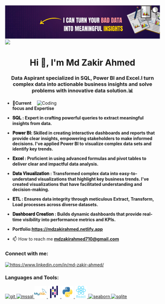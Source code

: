 ![MasterHead](https://github.com/Md-Zakir-Ahmed7/Md-Zakir-Ahmed7/blob/main/Banner.png)
![](https://komarev.com/ghpvc/?username=Md-Zakir-Ahmed7)
<h1 align="center">Hi 👋, I'm Md Zakir Ahmed</h1>
<h3 align="center">Data Aspirant specialized in SQL, Power BI and Excel.I turn complex data into actionable business insights and solve problems with innovative data solution.📊</h3>
<img align="right" alt="Coding" width="400" src="https://cdn.dribbble.com/users/1162077/screenshots/3848914/programmer.gif">

- **🌱Current focus and Expertise**
  
- **𝐒𝐐𝐋 : Expert in crafting powerful queries to extract meaningful insights from data.**
  
- **𝐏𝐨𝐰𝐞𝐫 𝐁𝐈: Skilled in creating interactive dashboards and reports that provide clear insights, empowering stakeholders to make informed decisions. I've applied Power BI to visualize complex data sets and identify key trends.**
  
- **𝐄𝐱𝐜𝐞𝐥 : Proficient in using advanced formulas and pivot tables to deliver clear and impactful data analysis.**

- **𝐃𝐚𝐭𝐚 𝐕𝐢𝐬𝐮𝐚𝐥𝐢𝐳𝐚𝐭𝐢𝐨𝐧 : Transformed complex data into easy-to-understand visualizations that highlight key business trends. I've created visualizations that have facilitated understanding and decision-making.**

- **𝐄𝐓𝐋 : Ensures data integrity through meticulous Extract, Transform, Load processes across diverse datasets.**

- **𝐃𝐚𝐬𝐡𝐛𝐨𝐚𝐫𝐝 𝐂𝐫𝐞𝐚𝐭𝐢𝐨𝐧 : Builds dynamic dashboards that provide real-time visibility into performance metrics and KPIs.**

- **Portfolio:https://mdzakirahmed.netlify.app**

- 📫 How to reach me **mdzakirahmed710@gmail.com**

<h3 align="left">Connect with me:</h3>
<p align="left">
<a href="https://linkedin.com/in/https://www.linkedin.com/in/md-zakir-ahmed/" target="blank"><img align="center" src="https://raw.githubusercontent.com/rahuldkjain/github-profile-readme-generator/master/src/images/icons/Social/linked-in-alt.svg" alt="https://www.linkedin.com/in/md-zakir-ahmed/" height="30" width="40" /></a>
</p>

<h3 align="left">Languages and Tools:</h3>
<p align="left"> <a href="https://git-scm.com/" target="_blank" rel="noreferrer"> <img src="https://www.vectorlogo.zone/logos/git-scm/git-scm-icon.svg" alt="git" width="40" height="40"/> </a> <a href="https://www.microsoft.com/en-us/sql-server" target="_blank" rel="noreferrer"> <img src="https://www.svgrepo.com/show/303229/microsoft-sql-server-logo.svg" alt="mssql" width="40" height="40"/> </a> <a href="https://www.mysql.com/" target="_blank" rel="noreferrer"> <img src="https://raw.githubusercontent.com/devicons/devicon/master/icons/mysql/mysql-original-wordmark.svg" alt="mysql" width="40" height="40"/> </a> <a href="https://pandas.pydata.org/" target="_blank" rel="noreferrer"> <img src="https://raw.githubusercontent.com/devicons/devicon/2ae2a900d2f041da66e950e4d48052658d850630/icons/pandas/pandas-original.svg" alt="pandas" width="40" height="40"/> </a> <a href="https://www.python.org" target="_blank" rel="noreferrer"> <img src="https://raw.githubusercontent.com/devicons/devicon/master/icons/python/python-original.svg" alt="python" width="40" height="40"/> </a> <a href="https://reactjs.org/" target="_blank" rel="noreferrer"> <img src="https://raw.githubusercontent.com/devicons/devicon/master/icons/react/react-original-wordmark.svg" alt="react" width="40" height="40"/> </a> <a href="https://seaborn.pydata.org/" target="_blank" rel="noreferrer"> <img src="https://seaborn.pydata.org/_images/logo-mark-lightbg.svg" alt="seaborn" width="40" height="40"/> </a> <a href="https://www.sqlite.org/" target="_blank" rel="noreferrer"> <img src="https://www.vectorlogo.zone/logos/sqlite/sqlite-icon.svg" alt="sqlite" width="40" height="40"/> </a> </p>

